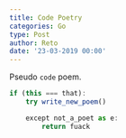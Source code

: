 ```yaml
---
title: Code Poetry
categories: Go
type: Post
author: Reto
date: '23-03-2019 00:00'
---
```

Pseudo `code` poem.

```js
if (this === that):
    try write_new_poem()

    except not_a_poet as e:
        return fuack
```
